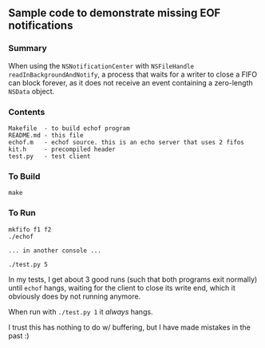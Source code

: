 ## Sample code to demonstrate missing EOF notifications

### Summary

When using the `NSNotificationCenter` with `NSFileHandle`
`readInBackgroundAndNotify`, a process that waits for a writer
to close a FIFO can block forever, as it does not receive an
event containing a zero-length `NSData` object.

### Contents

    Makefile  - to build echof program
    README.md - this file
    echof.m   - echof source. this is an echo server that uses 2 fifos
    kit.h     - precompiled header
    test.py   - test client

### To Build

    make

### To Run

    mkfifo f1 f2
    ./echof

    ... in another console ...
    
    ./test.py 5

In my tests, I get about 3 good runs (such that both programs exit normally)
until `echof` hangs, waiting for the client to close its write end, which it
obviously does by not running anymore.

When run with `./test.py 1` it _always_ hangs.

I trust this has nothing to do w/ buffering, but I have made mistakes in the
past :)

